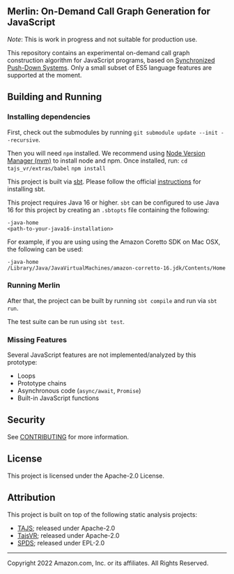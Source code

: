 ## Merlin: On-Demand Call Graph Generation for JavaScript

_Note_: This is work in progress and not suitable for production use.

This repository contains an experimental on-demand call graph construction
algorithm for JavaScript programs, based on [Synchronized Push-Down
Systems](https://johspaeth.github.io/project/spds/). Only a small subset of
ES5 language features are supported at the moment.

## Building and Running

### Installing dependencies
First, check out the submodules by running `git submodule update --init --recursive`.

Then you will need `npm` installed. We recommend using [Node Version Manager (nvm)](https://github.com/nvm-sh/nvm) to install node and npm. Once installed, run:
`cd tajs_vr/extras/babel`
`npm install`

This project is built via [sbt](https://www.scala-sbt.org). Please follow the official [instructions](https://www.scala-sbt.org/1.x/docs/Setup.html) for installing sbt.

This project requires Java 16 or higher. `sbt` can be configured to use Java 16
for this project by creating an `.sbtopts` file containing the following:

```
-java-home
<path-to-your-java16-installation>
```

For example, if you are using using the Amazon Coretto SDK on Mac OSX, the following can be used:

```
-java-home
/Library/Java/JavaVirtualMachines/amazon-corretto-16.jdk/Contents/Home
```

### Running Merlin

After that, the project can be built by running `sbt compile` and run via `sbt run`.

The test suite can be run using `sbt test`.

### Missing Features

Several JavaScript features are not implemented/analyzed by this prototype:

- Loops
- Prototype chains
- Asynchronous code (`async/await`, `Promise`)
- Built-in JavaScript functions

## Security

See [CONTRIBUTING](CONTRIBUTING.md#security-issue-notifications) for more information.

## License

This project is licensed under the Apache-2.0 License.

## Attribution

This project is built on top of the following static analysis projects:

- [TAJS](https://github.com/cs-au-dk/TAJS); released under Apache-2.0
- [TajsVR](https://github.com/cs-au-dk/tajs_vr/tree/280a5cdb7b3754b4404105f7b989b3844cdea700); released under Apache-2.0
- [SPDS](https://github.com/CodeShield-Security/SPDS); released under EPL-2.0

---

Copyright 2022 Amazon.com, Inc. or its affiliates. All Rights Reserved.
